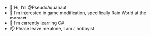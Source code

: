 - 👋 Hi, I’m @PseudoAquanaut
- 👀 I’m interested in game modification, specifically Rain World at the moment
- 🌱 I’m currently learning C#
- 📫 Please leave me alone, I am a hobbyist

